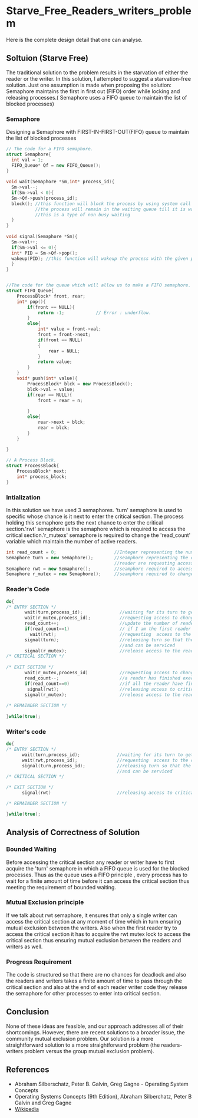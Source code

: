 # Starve_Free_Readers_writers_problem
Here is the complete design detail that one can analyse.
## Soltuion (Starve Free)
The traditional solution to the problem results in the starvation of either the reader or the writer. In this solution, I attempted to suggest a starvation-free solution. Just one assumption is made when proposing the solution: Semaphore maintains the first in first out (FIFO) order while locking and releasing processes.( Semaphore uses a FIFO queue to maintain the list of blocked processes)
### Semaphore
Designing a Semaphore with FIRST-IN-FIRST-OUT(FIFO) queue to maintain the list of blocked processes
```cpp
// The code for a FIFO semaphore.
struct Semaphore{
  int val = 1;
  FIFO_Queue* Qf = new FIFO_Queue();
}
    
void wait(Semaphore *Sm,int* process_id){
  Sm->val--;
  if(Sm->val < 0){
  Sm->Qf->push(process_id);
  block(); //this function will block the process by using system call and will transfer it to the waiting queue
           //the process will remain in the waiting queue till it is waken up by the wakeup() system calls
           //this is a type of non busy waiting
  }
}
    
void signal(Semaphore *Sm){
  Sm->val++;
  if(Sm->val <= 0){
  int* PID = Sm->Qf->pop();
  wakeup(PID); //this function will wakeup the process with the given pid using system calls
  }
}


//The code for the queue which will allow us to make a FIFO semaphore.
struct FIFO_Queue{
    ProcessBlock* front, rear;
    int* pop(){
        if(front == NULL){
            return -1;            // Error : underflow.
        }
        else{
            int* value = front->val;
            front = front->next;
            if(front == NULL)
            {
                rear = NULL;
            }
            return value;
        }
    }
    void* push(int* value){
        ProcessBlock* blck = new ProcessBlock();
        blck->val = value;
        if(rear == NULL){
            front = rear = n;
            
        }
        else{
            rear->next = blck;
            rear = blck;
        }
    }
    
}

// A Process Block.
struct ProcessBlock{
    ProcessBlock* next;
    int* process_block;
}
```
### Intialization
In this solution we have used 3 semaphores. 'turn' semaphore is used to specific whose chance is it next to enter the critical section.  The process holding this semaphore gets the next chance to enter the critical section.'rwt' semaphore is the semaphore which is required to access the critical section.'r_mutexs' semaphore is required to change the 'read_count' variable which maintain the number of active readers.
```cpp
int read_count = 0;                      //Integer representing the number of reader executing critical section
Semaphore turn = new Semaphore();        //seamphore representing the order in which the writer and 
                                         //reader are requesting access to critical section
Semaphore rwt = new Semaphore();         //seamphore required to access the critical section
Semaphore r_mutex = new Semaphore();     //seamphore required to change the read_count variable
```
### Reader's Code
```cpp
do{
/* ENTRY SECTION */
       wait(turn,process_id);              //waiting for its turn to get executed
       wait(r_mutex,process_id);           //requesting access to change read_count
       read_count++;                       //update the number of readers trying to access critical section 
       if(read_count==1)                   // if I am the first reader then request access to critical section
         wait(rwt);                        //requesting  access to the critical section for readers
       signal(turn);                       //releasing turn so that the next reader or writer can take the token
                                           //and can be serviced
       signal(r_mutex);                    //release access to the read_count
/* CRITICAL SECTION */
       
/* EXIT SECTION */
       wait(r_mutex,process_id)            //requesting access to change read_count         
       read_count--;                       //a reader has finished executing critical section so read_count decrease by 1
       if(read_count==0)                   //if all the reader have finished executing their critical section
        signal(rwt);                       //releasing access to critical section for next reader or writer
       signal(r_mutex);                    //release access to the read_count  
       
/* REMAINDER SECTION */
       
}while(true);
```
### Writer's code
```cpp
do{
/* ENTRY SECTION */
      wait(turn,process_id);              //waiting for its turn to get executed
      wait(rwt,process_id);               //requesting  access to the critical section
      signal(turn,process_id);            //releasing turn so that the next reader or writer can take the token
                                          //and can be serviced
/* CRITICAL SECTION */

/* EXIT SECTION */
      signal(rwt)                         //releasing access to critical section for next reader or writer

/* REMAINDER SECTION */

}while(true);
```
## Analysis of Correctness of Solution

### Bounded Waiting
Before accessing the critical section any reader or writer have to first acquire the 'turn' semaphore in which a FIFO queue is used for the blocked processes. Thus as the queue uses a FIFO principle , every process has to wait for a finite amount of time before it can access the critical section thus meeting the requirement of bounded waiting.

### Mutual Exclusion principle
If we talk about rwt semaphore, it ensures that only a single writer can access the critical section at any moment of time which in turn ensuring mutual exclusion between the writers. Also when the first reader try to access the critical section it has to acquire the rwt mutex lock to access the critical section thus ensuring mutual exclusion between the readers and writers as well.

### Progress Requirement
The code is structured so that there are no chances for deadlock and also the readers and writers takes a finite amount of time to pass through the critical section and also at the end of each reader writer code they release the semaphore for other processes to enter into critical section.

## Conclusion 
None of these ideas are feasible, and our approach addresses all of their shortcomings. However, there are recent solutions to a broader issue, the community mutual exclusion problem. Our solution is a more straightforward solution to a more straightforward problem (the readers-writers problem versus the group mutual exclusion problem).

## References
- Abraham Silberschatz, Peter B. Galvin, Greg Gagne - Operating System Concepts
- Operating Systems Concepts (9th Edition), Abraham Silberchatz, Peter B Galvin and Greg Gagne
- [Wikipedia](https://en.wikipedia.org/wiki/Readers%E2%80%93writers_problem)
